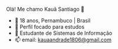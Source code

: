 Olá! Me chamo Kauã Santiago 👋

- 🪪 18 anos, Pernambuco | Brasil
- 🔭 Perfil focado para estudos
- 🌱 Estudante de Sistemas de Informação
- 📫 email: kauaandrade1806@gmail.com


